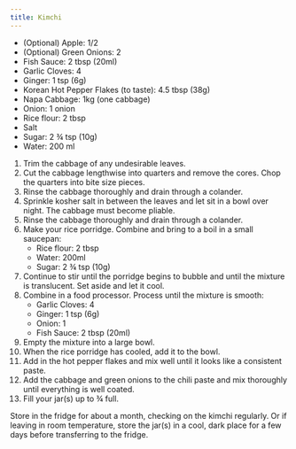 ```yaml
---
title: Kimchi
---
```


- (Optional) Apple: 1/2
- (Optional) Green Onions: 2
- Fish Sauce: 2 tbsp (20ml)
- Garlic Cloves: 4
- Ginger: 1 tsp (6g)
- Korean Hot Pepper Flakes (to taste): 4.5 tbsp (38g)
- Napa Cabbage: 1kg (one cabbage)
- Onion: 1 onion
- Rice flour: 2 tbsp
- Salt
- Sugar: 2 ¾ tsp (10g)
- Water: 200 ml

1. Trim the cabbage of any undesirable leaves.
1. Cut the cabbage lengthwise into quarters and remove the cores. Chop
   the quarters into bite size pieces.
1. Rinse the cabbage thoroughly and drain through a colander.
1. Sprinkle kosher salt in between the leaves and let sit in a bowl over night. The cabbage must become pliable.
1. Rinse the cabbage thoroughly and drain through a colander.
1. Make your rice porridge. Combine and bring to a boil in a small saucepan:
   - Rice flour: 2 tbsp
   - Water: 200ml
   - Sugar: 2 ¾ tsp (10g)
1. Continue to stir until the porridge begins to bubble and until the mixture is translucent. Set aside and let it cool.
1. Combine in a food processor. Process until the mixture is smooth:
   - Garlic Cloves: 4
   - Ginger: 1 tsp (6g)
   - Onion: 1
   - Fish Sauce: 2 tbsp (20ml)
1. Empty the mixture into a large bowl.
1. When the rice porridge has cooled, add it to the bowl.
1. Add in the hot pepper flakes and mix well until it looks like a
   consistent paste.
1. Add the cabbage and green onions to the chili paste and mix
   thoroughly until everything is well coated.
1. Fill your jar(s) up to ¾ full.

Store in the fridge for about a month, checking on the kimchi regularly. Or if
leaving in room temperature, store the jar(s) in a cool, dark place for a few
days before transferring to the fridge.
